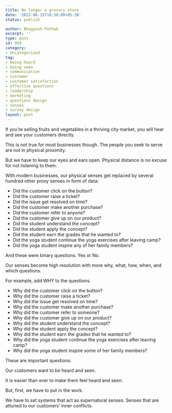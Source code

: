 ```yaml
---
title: No longer a grocery store
date: '2022-06-15T10:30:00+05:30'
status: publish

author: Bhagyesh Pathak
excerpt: ''
type: post
id: 959
category:
- Uncategorized
tag:
- being heard
- being seen
- communication
- customer
- customer satisfaction
- effective questions
- leadership
- marketing
- questions design
- senses
- survey design
layout: post
---
```


If you’re selling fruits and vegetables in a thriving city market, you will hear and see your customers directly.

This is not true for most businesses though. The people you seek to serve are not in physical proximity.

But we have to keep our eyes and ears open. Physical distance is no excuse for not listening to them.

With modern businesses, our physical senses get replaced by several hundred other proxy senses in form of data:

- Did the customer click on the button?
- Did the customer raise a ticket?
- Did the issue get resolved on time?
- Did the customer make another purchase?
- Did the customer refer to anyone?
- Did the customer give up on our product?
- Did the student understand the concept?
- Did the student apply the concept?
- Did the student earn the grades that he wanted to?
- Did the yoga student continue the yoga exercises after leaving camp?
- Did the yoga student inspire any of her family members?

And these were binary questions. Yes or No.

Our senses become high resolution with more why, what, how, when, and which questions.

For example, add WHY to the questions.

- Why did the customer click on the button?
- Why did the customer raise a ticket?
- Why did the issue get resolved on time?
- Why did the customer make another purchase?
- Why did the customer refer to someone?
- Why did the customer give up on our product?
- Why did the student understand the concept?
- Why did the student apply the concept?
- Why did the student earn the grades that he wanted to?
- Why did the yoga student continue the yoga exercises after leaving camp?
- Why did the yoga student inspire some of her family members?

These are important questions.

Our customers want to be heard and seen.

It is easier than ever to make them feel heard and seen.

But, first, we have to put in the work.

We have to set systems that act as supernatural senses. Senses that are attuned to our customers’ inner conflicts.